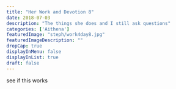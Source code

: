 ```yaml
---
title: "Her Work and Devotion 8"
date: 2018-07-03
description: "The things she does and I still ask questions"
categories: ['Aithena']
featuredImage: "steph/work4day8.jpg"
featuredImageDescription: ""
dropCap: true
displayInMenu: false
displayInList: true
draft: false
---
```


see if this works